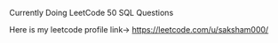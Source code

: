 Currently Doing LeetCode 50 SQL Questions

Here is my leetcode profile link-> https://leetcode.com/u/saksham000/